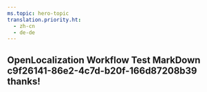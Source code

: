 ```yaml
---
ms.topic: hero-topic
translation.priority.ht: 
  - zh-cn
  - de-de
---
```

## OpenLocalization Workflow Test MarkDown c9f26141-86e2-4c7d-b20f-166d87208b39 thanks!
